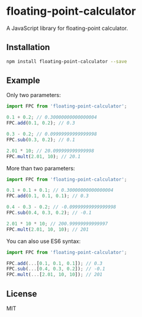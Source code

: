 # floating-point-calculator
A JavaScript library for floating-point calculator.

## Installation

```bash
npm install floating-point-calculator --save
```

## Example

Only two parameters:

```javascript
import FPC from 'floating-point-calculator';

0.1 + 0.2; // 0.30000000000000004
FPC.add(0.1, 0.2); // 0.3

0.3 - 0.2; // 0.09999999999999998
FPC.sub(0.3, 0.2); // 0.1

2.01 * 10; // 20.099999999999998
FPC.mult(2.01, 10); // 20.1
```

More than two parameters:

```javascript
import FPC from 'floating-point-calculator';

0.1 + 0.1 + 0.1; // 0.30000000000000004
FPC.add(0.1, 0.1, 0.1); // 0.3

0.4 - 0.3 - 0.2; // -0.09999999999999998
FPC.sub(0.4, 0.3, 0.2); // -0.1

2.01 * 10 * 10; // 200.99999999999997
FPC.mult(2.01, 10, 10); // 201
```

You can also use ES6 syntax:

```javascript
import FPC from 'floating-point-calculator';

FPC.add(...[0.1, 0.1, 0.1]); // 0.3
FPC.sub(...[0.4, 0.3, 0.2]); // -0.1
FPC.mult(...[2.01, 10, 10]); // 201
```

## License

MIT
